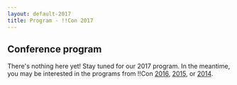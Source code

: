 ```yaml
---
layout: default-2017
title: Program - !!Con 2017
---
```

          
## Conference program

There's nothing here yet!  Stay tuned for our 2017 program.  In the
meantime, you may be interested in the programs from !!Con
[2016](2016/program.html), [2015](2015/program.html), or
[2014](2014/program.html).
